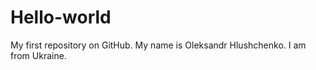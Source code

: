 Hello-world
===========

My first repository on GitHub.
My name is Oleksandr Hlushchenko. I am from Ukraine.
